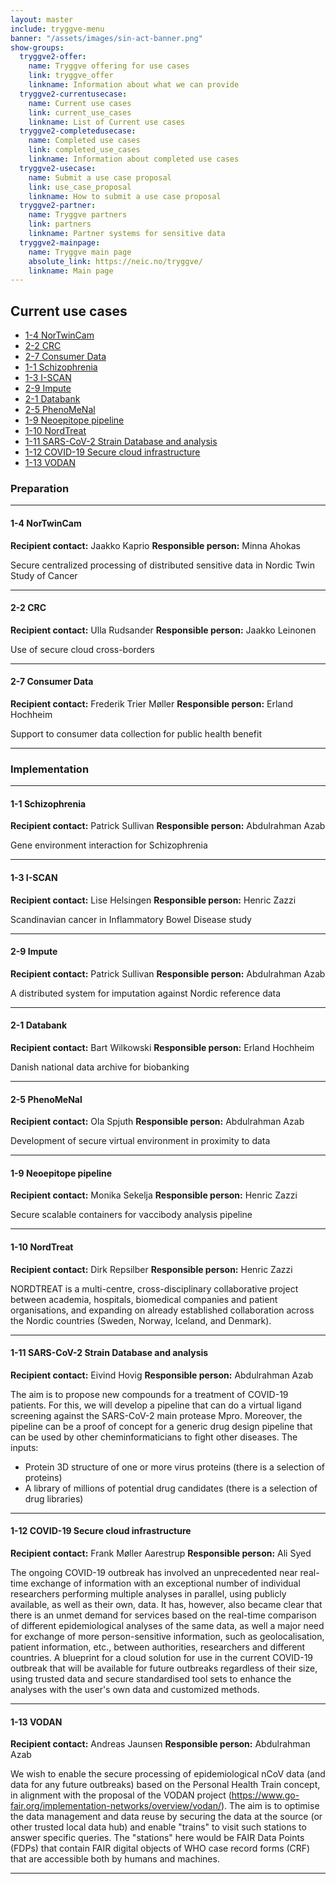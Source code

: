 ```yaml
---
layout: master
include: tryggve-menu
banner: "/assets/images/sin-act-banner.png"
show-groups:
  tryggve2-offer:
    name: Tryggve offering for use cases
    link: tryggve_offer
    linkname: Information about what we can provide
  tryggve2-currentusecase:
    name: Current use cases
    link: current_use_cases
    linkname: List of Current use cases
  tryggve2-completedusecase:
    name: Completed use cases
    link: completed_use_cases
    linkname: Information about completed use cases
  tryggve2-usecase:
    name: Submit a use case proposal
    link: use_case_proposal
    linkname: How to submit a use case proposal
  tryggve2-partner:
    name: Tryggve partners
    link: partners
    linkname: Partner systems for sensitive data
  tryggve2-mainpage:
    name: Tryggve main page
    absolute_link: https://neic.no/tryggve/
    linkname: Main page
---
```



## Current use cases

* [1-4 NorTwinCam](#1-4-nortwincam)
* [2-2 CRC](#2-2-crc)
* [2-7 Consumer Data](#2-7-consumer-data)
* [1-1 Schizophrenia](#1-1-schizophrenia)
* [1-3 I-SCAN](#1-3-i-scan)
* [2-9 Impute](#2-9-impute)
* [2-1 Databank](#2-1-databank)
* [2-5 PhenoMeNal](#2-5-phenomenal)
* [1-9 Neoepitope pipeline](#1-9-neoepitope-pipeline)
* [1-10 NordTreat](#1-10-nordtreat)
* [1-11 SARS-CoV-2 Strain Database and analysis](#1-11-sars-cov-2-train-database-and-analysis)
* [1-12 COVID-19 Secure cloud infrastructure](#1-12-covid-19-secure-cloud-infrastructure)
* [1-13 VODAN](#1-13-vodan)


### Preparation

---

#### 1-4 NorTwinCam

**Recipient contact:** Jaakko Kaprio
**Responsible person:** Minna Ahokas

Secure centralized processing of distributed sensitive data in Nordic Twin Study of Cancer

---

#### 2-2 CRC

**Recipient contact:** Ulla Rudsander
**Responsible person:** Jaakko Leinonen

Use of secure cloud cross-borders

---

#### 2-7 Consumer Data

**Recipient contact:** Frederik Trier Møller 
**Responsible person:** Erland Hochheim

Support to consumer data collection for public health benefit 

---

### Implementation

---

#### 1-1 Schizophrenia

**Recipient contact:** Patrick Sullivan
**Responsible person:** Abdulrahman Azab

Gene environment interaction for Schizophrenia 

---

#### 1-3 I-SCAN

**Recipient contact:** Lise Helsingen
**Responsible person:** Henric Zazzi

Scandinavian cancer in Inflammatory Bowel Disease study

---

#### 2-9 Impute

**Recipient contact:** Patrick Sullivan
**Responsible person:** Abdulrahman Azab

A distributed system for imputation against Nordic reference data

---

#### 2-1 Databank

**Recipient contact:** Bart Wilkowski
**Responsible person:** Erland Hochheim

Danish national data archive for biobanking

---

#### 2-5 PhenoMeNal

**Recipient contact:** Ola Spjuth
**Responsible person:** Abdulrahman Azab

Development of secure virtual environment in proximity to data

---

#### 1-9 Neoepitope pipeline

**Recipient contact:** Monika Sekelja
**Responsible person:** Henric Zazzi

Secure scalable containers for vaccibody analysis pipeline

---

#### 1-10 NordTreat

**Recipient contact:** Dirk Repsilber
**Responsible person:** Henric Zazzi

NORDTREAT is a multi-centre, cross-disciplinary collaborative project between academia, hospitals, biomedical companies and patient organisations, and expanding on already established collaboration across the Nordic countries (Sweden, Norway, Iceland, and Denmark).

---

#### 1-11 SARS-CoV-2 Strain Database and analysis

**Recipient contact:** Eivind Hovig
**Responsible person:** Abdulrahman Azab

The aim is to propose new compounds for a treatment of COVID-19 patients. For this, we will develop a pipeline that can do a virtual ligand screening against the SARS-CoV-2 main protease Mpro. Moreover, the pipeline can be a proof of concept for a generic drug design pipeline that can be used by other cheminformaticians to fight other diseases. The inputs: 
* Protein 3D structure of one or more virus proteins (there is a selection of proteins)
* A library of millions of potential drug candidates (there is a selection of drug libraries)

---

#### 1-12 COVID-19 Secure cloud infrastructure

**Recipient contact:** Frank Møller Aarestrup
**Responsible person:** Ali Syed

The ongoing COVID-19 outbreak has involved an unprecedented near real-time exchange of information with an exceptional number of individual researchers performing multiple analyses in parallel, using publicly available, as well as their own, data. It has, however, also became clear that there is an unmet demand for services based on the real-time comparison of different epidemiological analyses of the same data, as well a major need for exchange of more person-sensitive information, such as geolocalisation, patient information,  etc., between authorities, researchers and different countries.
A blueprint for a cloud solution for use in the current COVID-19 outbreak that will be available for future outbreaks regardless of their size, using trusted data and secure standardised tool sets to enhance the analyses with the user's own data and customized methods.

---

#### 1-13 VODAN

**Recipient contact:** Andreas Jaunsen
**Responsible person:** Abdulrahman Azab

We wish to enable the secure processing of epidemiological nCoV data (and data for any future outbreaks) based on the Personal Health Train concept, in alignment with the proposal of the VODAN project (https://www.go-fair.org/implementation-networks/overview/vodan/). The aim is to optimise the data management and data reuse by securing the data at the source (or other trusted local data hub) and enable "trains" to visit such stations to answer specific queries. The "stations" here would be FAIR Data Points (FDPs) that contain FAIR digital objects of WHO case record forms (CRF) that are accessible both by humans and machines.

---
